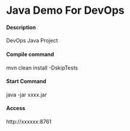 # Java Demo For DevOps 

#### Description
DevOps Java Project

#### Compile command
mvn clean install -DskipTests

#### Start Command
java -jar xxxx.jar

#### Access
http://xxxxxx:8761



